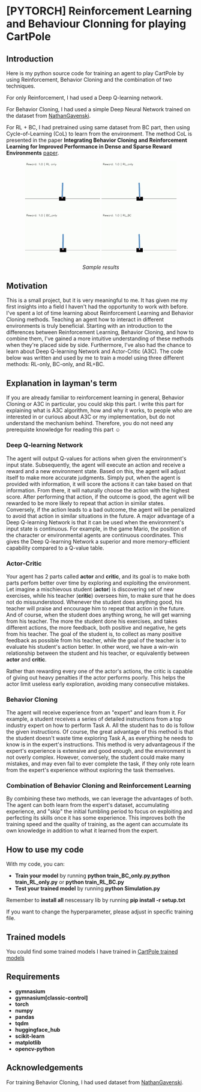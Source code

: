 # [PYTORCH] Reinforcement Learning and Behaviour Clonning for playing CartPole 

## Introduction
Here is my python source code for training an agent to play CartPole by using Reinforcement, Behavior Cloning and the combination of two techniques. 

For only Reinforcement, I had used a Deep Q-learning network.

For Behavior Cloning, I had used a simple Deep Neural Network trained on the dataset from [NathanGavenski](https://huggingface.co/datasets/NathanGavenski/CartPole-v1/viewer/default/train?p=1&views%5B%5D=train).

For RL + BC, I had pretrained using same dataset from BC part, then using Cycle-of-Learning (CoL) to learn from the environment. The method CoL is presented in the paper **Integrating Behavior Cloning and Reinforcement Learning for Improved Performance in Dense and Sparse Reward Environments** [paper](https://arxiv.org/abs/1910.04281).

<p align="center">
  <img src="Gif demo\RL_only_LR=0.0001.gif" width="200">
  <img src="Gif demo\RL_only_LR=0.001.gif" width="200">
  <img src="Gif demo\BC_only.gif" width="200">
  <img src="Gif demo\RL_BC.gif" width="200"><br/>
  <i>Sample results</i>
</p>



## Motivation

This is a small project, but it is very meaningful to me. It has given me my first insights into a field I haven't had the opportunity to work with before. I've spent a lot of time learning about Reinforcement Learning and Behavior Cloning methods. Teaching an agent how to interact in different environments is truly beneficial. Starting with an introduction to the differences between Reinforcement Learning, Behavior Cloning, and how to combine them, I've gained a more intuitive understanding of these methods when they're placed side by side. Furthermore, I've also had the chance to learn about Deep Q-learning Network and Actor-Critic (A3C). The code below was written and used by me to train a model using three different methods: RL-only, BC-only, and RL+BC.

## Explanation in layman's term
If you are already familiar to reinforcement learning in general, Behavior Cloning or A3C in particular, you could skip this part. I write this part for explaining what is A3C algorithm, how and why it works, to people who are interested in or curious about A3C or my implementation, but do not understand the mechanism behind. Therefore, you do not need any prerequiste knowledge for reading this part :relaxed:

### Deep Q-learning Network
The agent will output Q-values for actions when given the environment's input state. Subsequently, the agent will execute an action and receive a reward and a new environment state. Based on this, the agent will adjust itself to make more accurate judgments. Simply put, when the agent is provided with information, it will score the actions it can take based on that information. From there, it will naturally choose the action with the highest score. After performing that action, if the outcome is good, the agent will be rewarded to be more likely to repeat that action in similar states. Conversely, if the action leads to a bad outcome, the agent will be penalized to avoid that action in similar situations in the future.
A major advantage of a Deep Q-learning Network is that it can be used when the environment's input state is continuous. For example, in the game Mario, the position of the character or environmental agents are continuous coordinates. This gives the Deep Q-learning Network a superior and more memory-efficient capability compared to a Q-value table.

### Actor-Critic
Your agent has 2 parts called **actor** and **critic**, and its goal is to make both parts perfom better over time by exploring and exploiting the environment. Let imagine a mischievous student (**actor**) is discovering set of new exercises, while his teacher (**critic**) oversees him, to make sure that he does not do missunderstood. Whenever the student does anything good, his teacher will praise and encourage him to repeat that action in the future. And of course, when the student does anything wrong, he will get warning from his teacher. The more the student done his exercises, and takes different actions, the more feedback, both positive and negative, he gets from his teacher. The goal of the student is, to collect as many positive feedback as possible from his teacher, while the goal of the teacher is to evaluate his student's action better. In other word, we have a win-win relationship between the student and his teacher, or equivalently between **actor** and **critic**.

Rather than rewarding every one of the actor's actions, the critic is capable of giving out heavy penalties if the actor performs poorly. This helps the actor limit useless early exploration, avoiding many consecutive mistakes.
### Behavior Cloning
The agent will receive experience from an "expert" and learn from it. For example, a student receives a series of detailed instructions from a top industry expert on how to perform Task A. All the student has to do is follow the given instructions. Of course, the great advantage of this method is that the student doesn't waste time exploring Task A, as everything he needs to know is in the expert's instructions. This method is very advantageous if the expert's experience is extensive and good enough, and the environment is not overly complex. However, conversely, the student could make many mistakes, and may even fail to ever complete the task, if they only rote learn from the expert's experience without exploring the task themselves.

### Combination of Behavior Cloning and Reinforcement Learning
By combining these two methods, we can leverage the advantages of both. The agent can both learn from the expert's dataset, accumulating experience, and "skip" the initial fumbling period to focus on exploiting and perfecting its skills once it has some experience. This improves both the training speed and the quality of training, as the agent can accumulate its own knowledge in addition to what it learned from the expert.


## How to use my code
With my code, you can:
* **Train your model** by running **python train_BC_only.py**,**python train_RL_only.py** or **python train_RL_BC.py**
* **Test your trained model** by running **python Simulation.py**

Remember to **install all** nescessary lib by running **pip install -r setup.txt**

If you want to change the hyperparameter, please adjust in specific training file.
## Trained models

You could find some trained models I have trained in [CartPole trained models](https://drive.google.com/drive/folders/19yAoZ-YLlJE8cJl7cUTXUWy7J_fVdM4v?usp=drive_link)
 
## Requirements

* **gymnasium**
* **gymnasium[classic-control]**
* **torch**
* **numpy**
* **pandas**
* **tqdm**
* **huggingface_hub**
* **scikit-learn**
* **matplotlib**
* **opencv-python**

## Acknowledgements
For training Behavior Cloning, I had used dataset from [NathanGavenski](https://huggingface.co/datasets/NathanGavenski/CartPole-v1/viewer/default/train?p=1&views%5B%5D=train).